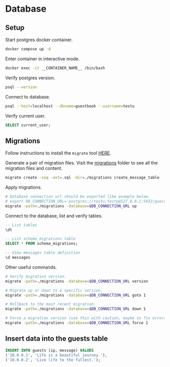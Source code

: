 # Database

## Setup

Start postgres docker container.

```sh
docker compose up -d
```

Enter container in interactive mode.

```sh
docker exec -it __CONTAINER_NAME__ /bin/bash
```

Verify postgres version.

```sh
psql --version
```

Connect to database.

```sh
psql --host=localhost --dbname=guestbook --username=testu
```

Verify current user.

```sql
SELECT current_user;
```

## Migrations

Follow instructions to install the `migrate` tool [HERE](https://github.com/golang-migrate/migrate/tree/master/cmd/migrate).

Generate a pair of migration files. Visit the [migrations](../migrations) folder to see all the migration files and content.

```sh
migrate create -seq -ext=.sql -dir=./migrations create_message_table
```

Apply migrations.

```sh
# Database connection url should be exported like example below.
# export DB_CONNECTION_URL='postgres://testu:testp@127.0.0.1:5432/guestbook?sslmode=disable'
migrate -path=./migrations -database=$DB_CONNECTION_URL up
```

Connect to the database, list and verify tables.

```sql
-- List tables
\dt

-- List schema_migrations table
SELECT * FROM schema_migrations;

-- View messages table definition
\d messages
```

Other useful commands.

```sh
# Verify migration version.
migrate -path=./migrations -database=$DB_CONNECTION_URL version

# Migrate up or down to a specific version.
migrate -path=./migrations -database=$DB_CONNECTION_URL goto 1

# Rollback to the most recent migration.
migrate -path=./migrations -database=$DB_CONNECTION_URL down 1

# Force a migration version (use this with caution, maybe to fix errors and you are sure about it).
migrate -path=./migrations -database=$DB_CONNECTION_URL force 1
```

## Insert data into the guests table

```sql
INSERT INTO guests (ip, message) VALUES
('10.0.0.1', 'Life is a beautiful journey.'),
('10.0.0.2', 'Live life to the fullest.');
```
